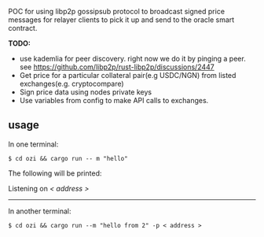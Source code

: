 POC for using libp2p gossipsub protocol to broadcast signed price messages for relayer clients to pick it up and send to the oracle smart contract.

**TODO:**
- use kademlia for peer discovery. right now we do it by pinging a peer. see https://github.com/libp2p/rust-libp2p/discussions/2447
- Get price for a particular collateral pair(e.g USDC/NGN) from listed exchanges(e.g. cryptocompare)
- Sign price data using nodes private keys
- Use variables from config to make API calls to exchanges.

## usage

In one terminal:

`$ cd ozi && cargo run -- m "hello"`

The following will be printed:

Listening on *< address >*

------

In another terminal:

`$ cd ozi && cargo run --m "hello from 2" -p < address >`



